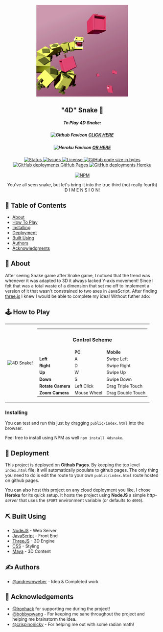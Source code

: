 <p align="center">
    <a href="https://andresmweber.github.io/4DSnake/" rel="noopener">
        <img width=300px height=300px src="https://raw.githubusercontent.com/andresmweber/4dsnake/master/presentation/promotional/promo.png " alt="4DSnake Promo">
    </a>
</p>

<h2 align="center">"4D" Snake 🐍</h2>

<h5 align="center">To Play 4D Snake:</h5>

<h5 align="center">
    <img width=14px alt="Github Favicon" src="https://github.githubassets.com/favicon.ico" />
    <a href="https://andresmweber.github.io/4DSnake/">CLICK HERE</a>
</h5>

<h5 align="center">
    <img width=14px alt="Heroku Favicon" src="https://www.herokucdn.com/favicons/favicon.ico" />
    <a href="https://fourdsnake.herokuapp.com/">OR HERE</a>
</h5>

<div align="center">
    <a href="https://github.com/AndresMWeber/4DSnake">
        <img alt="Status" src="https://img.shields.io/badge/status-active-success.svg" />
    </a>
    <a href="https://github.com/AndresMWeber/4DSnake/issues">
        <img alt="Issues" src="https://img.shields.io/github/issues/andresmweber/4DSnake.svg" />
    </a>
    <a href="https://github.com/AndresMWeber/4DSnake/blob/master/LICENSE">
        <img alt="License" src="https://img.shields.io/badge/License-BSD%203--Clause-blue.svg" />
    </a>
    <a href=".">
        <img alt="GitHub code size in bytes" src="https://img.shields.io/github/languages/code-size/andresmweber/4dsnake" />
    </a>
    <a href="https://andresmweber.github.io/4DSnake/public/index.html">
        <img alt="GitHub deployments GitHub Pages" src="https://img.shields.io/github/deployments/andresmweber/4dsnake/github-pages?label=gh-pages" />
    </a>
    <a href="https://fourdsnake.herokuapp.com/">
        <img alt="GitHub deployments Heroku" src="https://img.shields.io/github/deployments/andresmweber/4dsnake/fourdsnake?label=heroku" />
    </a>
</div>
<br>
<div align="center">
    <a href="https://www.npmjs.com/package/4dsnake">
        <img alt="NPM" src="https://nodei.co/npm/4dsnake.png?compact=true" />
    </a>
</div>

<p align="center"> You've all seen snake, but let's bring it into the true third (not really fourth) D I M E N S I O N!
    <br> 
</p>

## 📝 Table of Contents

- [About](#about)
- [How To Play](#howto)
- [Installing](#installing)
- [Deployment](#deployment)
- [Built Using](#built_using)
- [Authors](#authors)
- [Acknowledgments](#acknowledgement)

## 🧐 About <a name = "about"></a>

After seeing Snake game after Snake game, I noticed that the trend was whenever it was adapted to 3D it always lacked Y-axis movement! Since I felt that was a total waste of a dimension that set me off to implement a version of it that wasn't constrained to two axes in JavaScript. After finding [three.js](https://threejs.org/) I knew I would be able to complete my idea! Without futher ado:

## 🕹️ How to Play <a name = "howto"></a>

<div align="center">
    <table>
        <tr width=400px>
        <td>
            <img width=400px src="https://github.com/AndresMWeber/4DSnake/blob/master/presentation/demo.gif?raw=true" alt="4D Snake!" />
        </td>
        <td valign="top">
          <table width=400px>
                <tr>
                    <td align="center" colspan="3"><h3>Control Scheme</h3></td>
                </tr>
                <tr>
                    <td></td>
                    <td><b>PC</b></td>
                    <td><b>Mobile</b></td>
                </tr>
                <tr>
                    <td><b>Left</b></td>
                    <td>A</td>
                    <td>Swipe Left</td>
                </tr>
                <tr>
                    <td><b>Right</b></td>
                    <td>D</td>
                    <td>Swipe Right</td>
                </tr>
                <tr>
                    <td><b>Up</b></td>
                    <td>W</td>
                    <td>Swipe Up</td>
                </tr>
                <tr>
                    <td><b>Down</b></td>
                    <td>S</td>
                    <td>Swipe Down</td>
                </tr>
                <tr>
                    <td><b>Rotate Camera</b></td>
                    <td>Left Click</td>
                    <td>Drag Triple Touch</td>
                </tr>
                <tr>
                    <td><b>Zoom Camera</b></td>
                    <td>Mouse Wheel</td>
                    <td>Drag Double Touch</td>
                </tr>
            </table>
        </td>
        </tr>
    </table>
</div>

### Installing

You can test and run this just by dragging `public/index.html` into the browser.

Feel free to install using NPM as well `npm install 4dsnake`.

## 🚀 Deployment <a name = "deployment"></a>

This project is deployed on **Github Pages**. By keeping the top level `index.html` file, it will automatically populate to github pages. The only thing you need to do is edit the route to your own `public/index.html` route hosted on github pages.

You can also host this project on any cloud deployment you like, I chose **Heroku** for its quick setup. It hosts the project using **NodeJS** a simple _http-server_ that uses the `$PORT` environment variable (or defaults to `4000`).

## ⛏️ Built Using <a name = "built_using"></a>

- [NodeJS](https://www.nodejs.org/) - Web Server
- [JavaScript](https://www.javascript.com/) - Front End
- [ThreeJS](https://threejs.org/) - 3D Engine
- [CSS](https://www.w3.org/Style/CSS//) - Styling
- [Maya](https://www.autodesk.com/products/maya/overview) - 3D Content

## ✍️ Authors <a name = "authors"></a>

- [@andresmweber](https://github.com/andresmweber) - Idea & Completed work

## 🎉 Acknowledgements <a name = "acknowledgement"></a>

- [@Ironhack](https://github.com/ironhack) for supporting me during the project!
- [@bobbypwang](https://github.com/bobbypwang) - For keeping me sane throughout the project and helping me brainstorm the idea.
- [@crispinonicky](https://github.com/crispinonicky) - For helping me out with some radian math!
